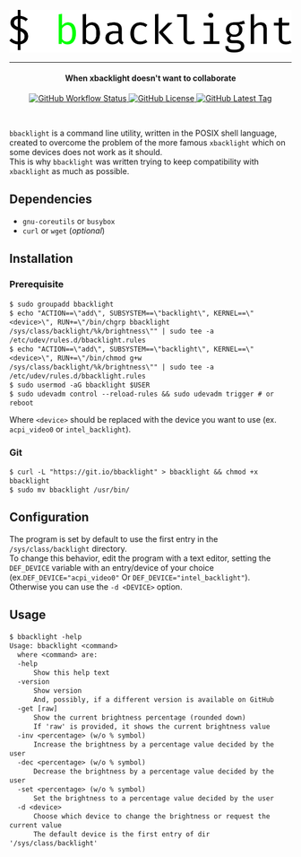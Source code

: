 <p align="center">
  <a href="#readme">
    <img alt="Logo" src="images/logo.svg">
  </a>
</p>
<hr>
<h4 align="center">When xbacklight doesn't want to collaborate</h4>
<p align="center">
  <a href="https://github.com/giuseppe998e/bbacklight/actions?query=workflow%3AShellcheck">
    <img alt="GitHub Workflow Status" src="https://img.shields.io/github/workflow/status/giuseppe998e/bbacklight/Shellcheck?style=flat-square">
  </a> 
  <a href="https://github.com/giuseppe998e/bbacklight/blob/main/LICENSE">
    <img alt="GitHub License" src="https://img.shields.io/github/license/giuseppe998e/bbacklight?style=flat-square">
  </a> 
  <a href="#installation">
    <img alt="GitHub Latest Tag" src="https://img.shields.io/github/v/tag/giuseppe998e/bbacklight?style=flat-square">
  </a>
</p>
<br>

`bbacklight` is a command line utility, written in the POSIX shell language, created to overcome the problem of the more famous `xbacklight` which on some devices does not work as it should.  
This is why `bbacklight` was written trying to keep compatibility with `xbacklight` as much as possible.  


## Dependencies
- `gnu-coreutils` or `busybox`
- `curl` or `wget` (*optional*)


## Installation
### Prerequisite
```console
$ sudo groupadd bbacklight
$ echo "ACTION==\"add\", SUBSYSTEM==\"backlight\", KERNEL==\"<device>\", RUN+=\"/bin/chgrp bbacklight /sys/class/backlight/%k/brightness\"" | sudo tee -a /etc/udev/rules.d/bbacklight.rules
$ echo "ACTION==\"add\", SUBSYSTEM==\"backlight\", KERNEL==\"<device>\", RUN+=\"/bin/chmod g+w /sys/class/backlight/%k/brightness\"" | sudo tee -a /etc/udev/rules.d/bbacklight.rules
$ sudo usermod -aG bbacklight $USER
$ sudo udevadm control --reload-rules && sudo udevadm trigger # or reboot
```
Where `<device>` should be replaced with the device you want to use (ex. `acpi_video0` or `intel_backlight`).

### Git
```console
$ curl -L "https://git.io/bbacklight" > bbacklight && chmod +x bbacklight
$ sudo mv bbacklight /usr/bin/
```


## Configuration
The program is set by default to use the first entry in the `/sys/class/backlight` directory.  
To change this behavior, edit the program with a text editor, setting the `DEF_DEVICE` variable with an entry/device of your choice (ex.`DEF_DEVICE="acpi_video0"` Or `DEF_DEVICE="intel_backlight"`).  
Otherwise you can use the `-d <DEVICE>` option.


## Usage
```console
$ bbacklight -help
Usage: bbacklight <command>
  where <command> are:
  -help
      Show this help text
  -version
      Show version
      And, possibly, if a different version is available on GitHub
  -get [raw]
      Show the current brightness percentage (rounded down)
      If 'raw' is provided, it shows the current brightness value
  -inv <percentage> (w/o % symbol)
      Increase the brightness by a percentage value decided by the user
  -dec <percentage> (w/o % symbol)
      Decrease the brightness by a percentage value decided by the user
  -set <percentage> (w/o % symbol)
      Set the brightness to a percentage value decided by the user
  -d <device>
      Choose which device to change the brightness or request the current value
      The default device is the first entry of dir '/sys/class/backlight'
```
